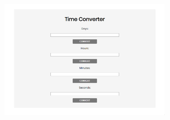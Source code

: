 ![alt text](https://github.com/yveette/SoftUni-JsAdvanced/blob/master/10-DOM-ManipulationsAndEvents-Exercise/02.%20Time-Converter/02.%20Time-Converter.gif)
